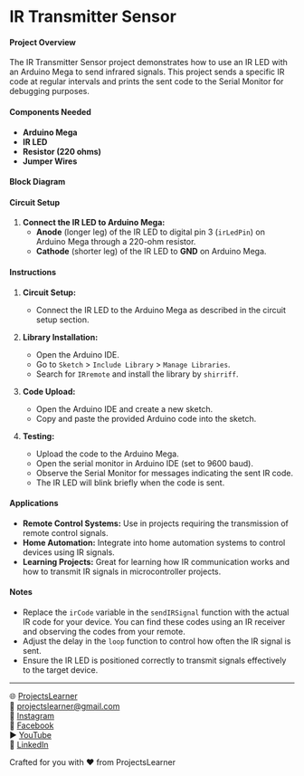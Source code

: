 # IR Transmitter Sensor

#### Project Overview

The IR Transmitter Sensor project demonstrates how to use an IR LED with an Arduino Mega to send infrared signals. This project sends a specific IR code at regular intervals and prints the sent code to the Serial Monitor for debugging purposes.

#### Components Needed

- **Arduino Mega**
- **IR LED**
- **Resistor (220 ohms)**
- **Jumper Wires**

#### Block Diagram


#### Circuit Setup

1. **Connect the IR LED to Arduino Mega:**
   - **Anode** (longer leg) of the IR LED to digital pin 3 (`irLedPin`) on Arduino Mega through a 220-ohm resistor.
   - **Cathode** (shorter leg) of the IR LED to **GND** on Arduino Mega.

#### Instructions

1. **Circuit Setup:**
   - Connect the IR LED to the Arduino Mega as described in the circuit setup section.

2. **Library Installation:**
   - Open the Arduino IDE.
   - Go to `Sketch` > `Include Library` > `Manage Libraries`.
   - Search for `IRremote` and install the library by `shirriff`.

3. **Code Upload:**
   - Open the Arduino IDE and create a new sketch.
   - Copy and paste the provided Arduino code into the sketch.

4. **Testing:**
   - Upload the code to the Arduino Mega.
   - Open the serial monitor in Arduino IDE (set to 9600 baud).
   - Observe the Serial Monitor for messages indicating the sent IR code.
   - The IR LED will blink briefly when the code is sent.

#### Applications

- **Remote Control Systems:** Use in projects requiring the transmission of remote control signals.
- **Home Automation:** Integrate into home automation systems to control devices using IR signals.
- **Learning Projects:** Great for learning how IR communication works and how to transmit IR signals in microcontroller projects.

#### Notes

- Replace the `irCode` variable in the `sendIRSignal` function with the actual IR code for your device. You can find these codes using an IR receiver and observing the codes from your remote.
- Adjust the delay in the `loop` function to control how often the IR signal is sent.
- Ensure the IR LED is positioned correctly to transmit signals effectively to the target device.

---

🌐 [ProjectsLearner](https://projectslearner.com/learn/arduino-mega-ir-transmiter-sensor)  
📧 [projectslearner@gmail.com](mailto:projectslearner@gmail.com)  
📸 [Instagram](https://www.instagram.com/projectslearner/)  
📘 [Facebook](https://www.facebook.com/projectslearner)  
▶️ [YouTube](https://www.youtube.com/@ProjectsLearner)  
📘 [LinkedIn](https://www.linkedin.com/in/projectslearner)  

Crafted for you with ❤️ from ProjectsLearner